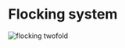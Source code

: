 # Flocking system
![flocking twofold](https://user-images.githubusercontent.com/52795655/140902935-a6a42a8f-5735-49c4-90c6-ff786d89d708.png)
